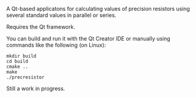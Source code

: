A Qt-based applicatons for calculating values of precision resistors
using several standard values in parallel or series.

Requires the Qt framework.

You can build and run it with the Qt Creator IDE or manually using
commands like the following (on Linux):

    mkdir build
    cd build
    cmake ..
    make
    ./precresistor

Still a work in progress.

